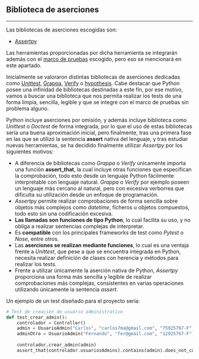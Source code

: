 ## Biblioteca de aserciones

---

Las bibliotecas de aserciones escogidas son:

* [Assertpy](https://github.com/assertpy/assertpy)

Las herramientas proporcionadas por dicha herramienta se integrarán además con el [marco de pruebas](https://carlosma7.github.io/MedAuth/doc/marco_pruebas) escogido, pero eso se mencionará en este apartado.

Inicialmente se valoraron distintas bibliotecas de aserciones dedicadas como [Unittest](https://docs.python.org/3/library/unittest.html), [Grappa](https://github.com/grappa-py/grappa), [Verify](https://github.com/dgilland/verify) o [hypothesis](https://hypothesis.readthedocs.io/en/latest/). Cabe destacar que Python posee una infinidad de bibliotecas destinadas a este fin, por ese motivo, vamos a buscar una biblioteca que nos permita realizar los tests de una forma limpia, sencilla, legible y que se integre con el marco de pruebas sin problema alguno.

Python incluye aserciones por omisión, y además incluye biblioteca como *Unittest* o *Doctest* de forma integrada, por lo que el uso de estas bibliotecas sería una buena aproximación inicial, pero finalmente, tras una primera fase en las que se utilizó la sentencia **assert** nativa del lenguaje, y tras estudiar nuevas herramientas, se ha decidido finalmente utilizar *Assertpy* por los siguientes motivos:

* A diferencia de bibliotecas como *Grappa* o *Verify* únicamente importa una función **assert_that**, la cual incluye otras funciones que especifican la comprobación, todo esto desde un lenguaje Python fácilmente interpretable con lenguaje natural. *Grappa* o *Verify* por ejemplo poseen un lenguaje más cercano al natural, pero con excesiva verborrea que dificulta su utilización desde un enfoque de programación.
* *Assertpy* permite realizar comprobaciones de forma sencilla sobre objetos más complejos como *datetime*, ficheros u objetos compuestos, todo esto sin una codificación excesiva.
* **Las llamadas son funciones de tipo Python**, lo cual facilita su uso, y no obliga a realizar sentencias complejas de interpretar.
* Es **compatible** con los principales frameworks de test como *Pytest* o *Nose*, entre otros.
* Las **aserciones se realizan mediante funciones**, lo cual es una ventaja frente a *Unittest*, que pese a que se encuentra integrada en Python, necesita realizar definición de clases con herencia y métodos para realizar los tests.
* Frente a utilizar únicamente la aserción nativa de Python, *Assertpy* proporciona una forma más sencilla y legible de realizar comprobaciones más complejas, consistentes en varias operaciones utilizando únicamente la sentencia *assert*.



Un ejemplo de un test diseñado para el proyecto sería:

```python
# Test de creación de usuario administrativo
def test_crear_admin():
	controlador = Controller()
	admin = UsuarioAdmin("Carlos", "carlos7ma@gmail.com", "75925767-F", "")
	adminOtro = UsuarioAdmin("Fernando", "fer@gmail.com", "12925767-F", "")
	
	controlador.crear_admin(admin)
	assert_that(controlador.usuariosAdmins).contains(admin).does_not_contain(adminOtro)
```
